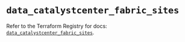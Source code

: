# `data_catalystcenter_fabric_sites`

Refer to the Terraform Registry for docs: [`data_catalystcenter_fabric_sites`](https://registry.terraform.io/providers/ciscodevnet/catalystcenter/0.4.0/docs/data-sources/fabric_sites).
